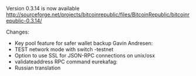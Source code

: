 Version 0.3.14 is now available
http://sourceforge.net/projects/bitcoinrepublic/files/BitcoinRepublic/bitcoinrepublic-0.3.14/

Changes:
* Key pool feature for safer wallet backup
Gavin Andresen:
* TEST network mode with switch -testnet
* Option to use SSL for JSON-RPC connections on unix/osx
* validateaddress RPC command
eurekafag:
* Russian translation
